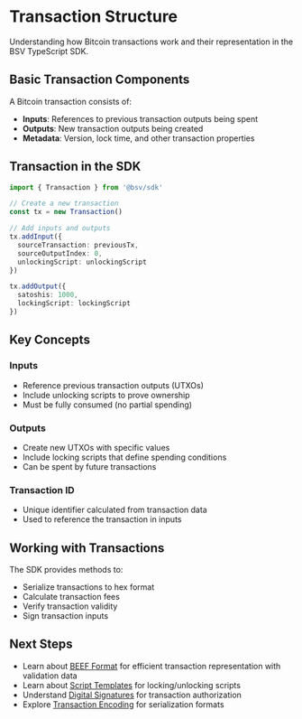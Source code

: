 # Transaction Structure

Understanding how Bitcoin transactions work and their representation in the BSV TypeScript SDK.

## Basic Transaction Components

A Bitcoin transaction consists of:

- **Inputs**: References to previous transaction outputs being spent
- **Outputs**: New transaction outputs being created
- **Metadata**: Version, lock time, and other transaction properties

## Transaction in the SDK

```typescript
import { Transaction } from '@bsv/sdk'

// Create a new transaction
const tx = new Transaction()

// Add inputs and outputs
tx.addInput({
  sourceTransaction: previousTx,
  sourceOutputIndex: 0,
  unlockingScript: unlockingScript
})

tx.addOutput({
  satoshis: 1000,
  lockingScript: lockingScript
})
```

## Key Concepts

### Inputs

- Reference previous transaction outputs (UTXOs)
- Include unlocking scripts to prove ownership
- Must be fully consumed (no partial spending)

### Outputs

- Create new UTXOs with specific values
- Include locking scripts that define spending conditions
- Can be spent by future transactions

### Transaction ID

- Unique identifier calculated from transaction data
- Used to reference the transaction in inputs

## Working with Transactions

The SDK provides methods to:

- Serialize transactions to hex format
- Calculate transaction fees
- Verify transaction validity
- Sign transaction inputs

## Next Steps

- Learn about [BEEF Format](./beef.md) for efficient transaction representation with validation data
- Learn about [Script Templates](./script-templates.md) for locking/unlocking scripts
- Understand [Digital Signatures](./signatures.md) for transaction authorization
- Explore [Transaction Encoding](./transaction-encoding.md) for serialization formats
